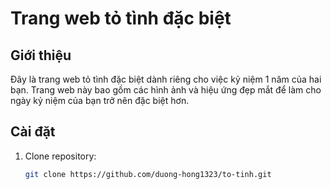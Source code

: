 # Trang web tỏ tình đặc biệt

## Giới thiệu
Đây là trang web tỏ tình đặc biệt dành riêng cho việc kỷ niệm 1 năm của hai bạn. Trang web này bao gồm các hình ảnh và hiệu ứng đẹp mắt để làm cho ngày kỷ niệm của bạn trở nên đặc biệt hơn.

## Cài đặt
1. Clone repository:
   ```bash
   git clone https://github.com/duong-hong1323/to-tinh.git

